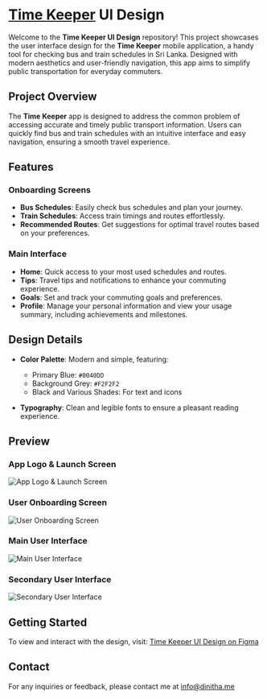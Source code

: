 # [Time Keeper](https://bit.ly/Time-Keeper) UI Design

Welcome to the **Time Keeper UI Design** repository! This project showcases the user interface design for the **Time Keeper** mobile application, a handy tool for checking bus and train schedules in Sri Lanka. Designed with modern aesthetics and user-friendly navigation, this app aims to simplify public transportation for everyday commuters.

## Project Overview

The **Time Keeper** app is designed to address the common problem of accessing accurate and timely public transport information. Users can quickly find bus and train schedules with an intuitive interface and easy navigation, ensuring a smooth travel experience.

## Features

### Onboarding Screens
- **Bus Schedules**: Easily check bus schedules and plan your journey.
- **Train Schedules**: Access train timings and routes effortlessly.
- **Recommended Routes**: Get suggestions for optimal travel routes based on your preferences.

### Main Interface
- **Home**: Quick access to your most used schedules and routes.
- **Tips**: Travel tips and notifications to enhance your commuting experience.
- **Goals**: Set and track your commuting goals and preferences.
- **Profile**: Manage your personal information and view your usage summary, including achievements and milestones.

## Design Details

- **Color Palette**: Modern and simple, featuring:
  - Primary Blue: `#0040DD`
  - Background Grey: `#F2F2F2`
  - Black and Various Shades: For text and icons

- **Typography**: Clean and legible fonts to ensure a pleasant reading experience.

## Preview

### App Logo & Launch Screen
![App Logo & Launch Screen](https://github.com/user-attachments/assets/5a84cd4e-6569-408e-8511-1b51bb95c2ba)

### User Onboarding Screen
![User Onboarding Screen](https://github.com/user-attachments/assets/5ae6e562-fdb1-40f2-af09-82c48e05aa24)

### Main User Interface
![Main User Interface](https://github.com/user-attachments/assets/de778953-0233-4823-aef5-429011e2f600)

### Secondary User Interface
![Secondary User Interface](https://github.com/user-attachments/assets/66c9272f-0921-403f-883e-7b40598bff4e)

## Getting Started

To view and interact with the design, visit: [Time Keeper UI Design on Figma](https://bit.ly/Time-Keeper)

## Contact

For any inquiries or feedback, please contact me at [info@dinitha.me](mailto:info@dinitha.me)
